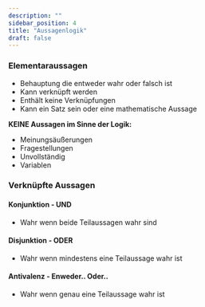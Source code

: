 ```yaml
---
description: ""
sidebar_position: 4
title: "Aussagenlogik"
draft: false
---
```

### Elementaraussagen
- Behauptung die entweder wahr oder falsch ist
- Kann verknüpft werden
- Enthält keine Verknüpfungen
- Kann ein Satz sein oder eine mathematische Aussage

**KEINE Aussagen im Sinne der Logik:**
- Meinungsäußerungen
- Fragestellungen
- Unvollständig
- Variablen

### Verknüpfte Aussagen
#### Konjunktion - UND
- Wahr wenn beide Teilaussagen wahr sind
#### Disjunktion - ODER
- Wahr wenn mindestens eine Teilaussage wahr ist
#### Antivalenz - Enweder.. Oder..
- Wahr wenn genau eine Teilaussage wahr ist

